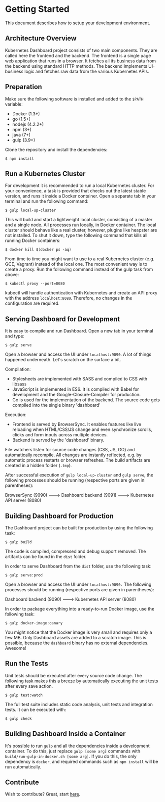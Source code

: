 # Getting Started

This document describes how to setup your development environment.

## Architecture Overview

Kubernetes Dashboard project consists of two main components. They are called here the frontend and
the backend. The frontend is a single page web application that runs in a browser. It fetches all
its business data from the backend using standard HTTP methods. The backend implements UI-business
logic and fetches raw data from the various Kubernetes APIs.

## Preparation

Make sure the following software is installed and added to the `$PATH` variable:
* Docker (1.3+)
* go (1.5+)
* nodejs (4.2.2+)
* npm (3+)
* java (7+)
* gulp (3.9+)

Clone the repository and install the dependencies:
```
$ npm install
```

## Run a Kubernetes Cluster

For development it is recommended to run a local Kubernetes cluster. For your convenience, a
task is provided that checks out the latest stable version, and runs it inside a Docker container.
Open a separate tab in your terminal and run the following command:

```
$ gulp local-up-cluster
```

This will build and start a lightweight local cluster, consisting of a master and a single node.
All processes run locally, in Docker container. The local cluster should behave like a real
cluster, however, plugins like heapster are not installed. To shut it down, type the following
command that kills all running Docker containers:

```
$ docker kill $(docker ps -aq)
```

From time to time you might want to use to a real Kubernetes cluster (e.g. GCE, Vagrant) instead
of the local one. The most convenient way is to create a proxy. Run the following command instead
of the gulp task from above:
```
$ kubectl proxy --port=8080
```
kubectl will handle authentication with Kubernetes and create an API proxy with the address
`localhost:8080`. Therefore, no changes in the configuration are required.

## Serving Dashboard for Development

It is easy to compile and run Dashboard. Open a new tab in your terminal and type:
```
$ gulp serve
```
Open a browser and access the UI under `localhost:9090`. A lot of things happened underneath.
Let's scratch on the surface a bit.

Compilation:
* Stylesheets are implemented with SASS and compiled to CSS with libsass
* JavaScript is implemented in ES6. It is compiled with Babel for development and the
  Google-Closure-Compiler for production.
* Go is used for the implementation of the backend. The source code gets compiled into the
  single binary 'dashboard'


Execution:
* Frontend is served by BrowserSync. It enables features like live reloading when
  HTML/CSS/JS change and even synchronize scrolls, clicks and form inputs across multiple devices.
* Backend is served by the 'dashboard' binary.

File watchers listen for source code changes (CSS, JS, GO) and automatically recompile.
All changes are instantly reflected, e.g. by automatic process restarts or browser refreshes.
The build artifacts are created in a hidden folder (`.tmp`).

After successful execution of `gulp local-up-cluster` and `gulp serve`, the following processes
should be running (respective ports are given in parentheses):

BrowserSync (9090)  ---> Dashboard backend (9091)  ---> Kubernetes API server (8080)


## Building Dashboard for Production

The Dashboard project can be built for production by using the following task:
 ```
 $ gulp build
 ```
The code is compiled, compressed and debug support removed. The artifacts can be found
in the `dist` folder.

In order to serve Dashboard from the `dist` folder, use the following task:

```
$ gulp serve:prod
```
Open a browser and access the UI under `localhost:9090.` The following processes should
be running (respective ports are given in parentheses):


Dashboard backend (9090)  ---> Kubernetes API server (8080)



In order to package everything into a ready-to-run Docker image, use the following task:
```
$ gulp docker-image:canary
```
You might notice that the Docker image is very small and requires only a few MB. Only
Dashboard assets are added to a scratch image. This is possible, because the `dashboard`
binary has no external dependencies. Awesome!

## Run the Tests
Unit tests should be executed after every source code change. The following task makes this
a breeze by automatically executing the unit tests after every save action.

```
$ gulp test:watch
```
The full test suite includes static code analysis, unit tests and integration tests.
It can be executed with:
```
$ gulp check
```

## Building Dashboard Inside a Container

It's possible to run `gulp` and all the dependencies inside a development container. To do this,
just replace `gulp [some arg]` commands with `build/run-gulp-in-docker.sh [some arg]`. If you
do this, the only dependency is `docker`, and required commands such as `npm install`
will be run automatically.

## Contribute

Wish to contribute? Great, start [here](../../CONTRIBUTING.md).
